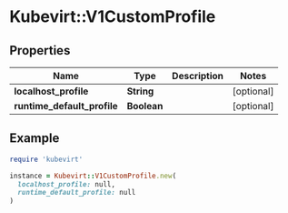 # Kubevirt::V1CustomProfile

## Properties

| Name | Type | Description | Notes |
| ---- | ---- | ----------- | ----- |
| **localhost_profile** | **String** |  | [optional] |
| **runtime_default_profile** | **Boolean** |  | [optional] |

## Example

```ruby
require 'kubevirt'

instance = Kubevirt::V1CustomProfile.new(
  localhost_profile: null,
  runtime_default_profile: null
)
```

